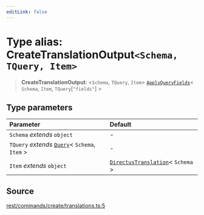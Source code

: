 ```yaml
---
editLink: false
---
```


# Type alias: CreateTranslationOutput`<Schema, TQuery, Item>`

> **CreateTranslationOutput**: \<`Schema`, `TQuery`, `Item`\>
> [`ApplyQueryFields`](../../types-1/type-aliases/type-alias.ApplyQueryFields.md)\< `Schema`, `Item`,
> `TQuery`[`"fields"`] \>

## Type parameters

| Parameter                                                                                       | Default                                                                                            |
| :---------------------------------------------------------------------------------------------- | :------------------------------------------------------------------------------------------------- |
| `Schema` _extends_ `object`                                                                     | -                                                                                                  |
| `TQuery` _extends_ [`Query`](../../types-1/interfaces/interface.Query.md)\< `Schema`, `Item` \> | -                                                                                                  |
| `Item` _extends_ `object`                                                                       | [`DirectusTranslation`](../../schema/type-aliases/type-alias.DirectusTranslation.md)\< `Schema` \> |

## Source

[rest/commands/create/translations.ts:5](https://github.com/directus/directus/blob/7789a6c53/sdk/src/rest/commands/create/translations.ts#L5)
